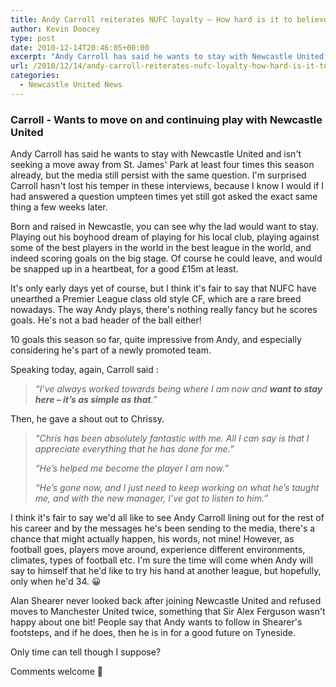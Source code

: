 ```yaml
---
title: Andy Carroll reiterates NUFC loyalty – How hard is it to believe?
author: Kevin Doocey
type: post
date: 2010-12-14T20:46:05+00:00
excerpt: "Andy Carroll has said he wants to stay with Newcastle United and isn't seeking a move away from St.James' Park at least four times .."
url: /2010/12/14/andy-carroll-reiterates-nufc-loyalty-how-hard-is-it-to-believe/
categories:
  - Newcastle United News
---
```


### Carroll - Wants to move on and continuing play with Newcastle United

Andy Carroll has said he wants to stay with Newcastle United and isn't seeking a move away from St. James' Park at least four times this season already, but the media still persist with the same question. I'm surprised Carroll hasn't lost his temper in these interviews, because I know I would if I had answered a question umpteen times yet still got asked the exact same thing a few weeks later.

Born and raised in Newcastle, you can see why the lad would want to stay. Playing out his boyhood dream of playing for his local club, playing against some of the best players in the world in the best league in the world, and indeed scoring goals on the big stage. Of course he could leave, and would be snapped up in a heartbeat, for a good £15m at least.

It's only early days yet of course, but I think it's fair to say that NUFC have unearthed a Premier League class old style CF, which are a rare breed nowadays. The way Andy plays, there's nothing really fancy but he scores goals. He's not a bad header of the ball either!

10 goals this season so far, quite impressive from Andy, and especially considering he's part of a newly promoted team.

Speaking today, again, Carroll said :

> _“I’ve always worked towards being where I am now and **want to stay here – it’s as simple as that**.”_

Then, he gave a shout out to Chrissy.

> _“Chris has been absolutely fantastic with me. All I can say is that I appreciate everything that he has done for me.”_
>
> _“He’s helped me become the player I am now.”_
>
> _“He’s gone now, and I just need to keep working on what he’s taught me, and with the new manager, I’ve got to listen to him.”_

I think it's fair to say we'd all like to see Andy Carroll lining out for the rest of his career and by the messages he's been sending to the media, there's a chance that might actually happen, his words, not mine! However, as football goes, players move around, experience different environments, climates, types of football etc. I'm sure the time will come when Andy will say to himself that he'd like to try his hand at another league, but hopefully, only when he'd 34. 😀

Alan Shearer never looked back after joining Newcastle United and refused moves to Manchester United twice, something that Sir Alex Ferguson wasn't happy about one bit! People say that Andy wants to follow in Shearer's footsteps, and if he does, then he is in for a good future on Tyneside.

Only time can tell though I suppose?

Comments welcome 🙂
